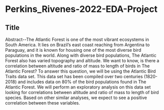 # Perkins_Rivenes-2022-EDA-Project

## Title

Abstract--The Atlantic Forest is one of the most vibrant ecosystems in South America. It lies on Brazil’s east coast reaching from Argentina to Paraguay, and it is known for housing one of the most diverse bird populations in the world. 
Along with diverse bird populations, The Atlantic Forest also has varied topography and altitude. We want to know, is there a correlation between altitude and ratio of mass to length of birds in The Atlantic Forest? To answer this question, we will be using the Atlantic Bird Traits data set. This data set has been compiled over two centuries (1820-2018) and includes data on 80% of the bird populations found in The Atlantic Forest. We will perform an exploratory analysis on this data set looking for correlations between altitude and ratio of mass to length of bird species. Based on other similar analyses, we expect to see a positive correlation between these variables.
